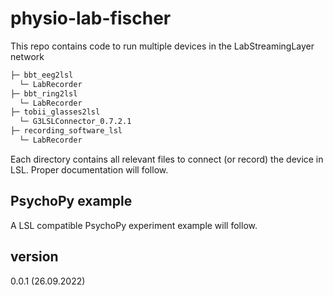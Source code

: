 # physio-lab-fischer
 This repo contains code to run multiple devices in the LabStreamingLayer network

```markdown
├─ bbt_eeg2lsl
  └─ LabRecorder
├─ bbt_ring2lsl
  └─ LabRecorder
├─ tobii_glasses2lsl
  └─ G3LSLConnector_0.7.2.1
├─ recording_software_lsl
  └─ LabRecorder
```

Each directory contains all relevant files to connect (or record) the device in LSL.
Proper documentation will follow.

## PsychoPy example
A LSL compatible PsychoPy experiment example will follow.

## version
0.0.1 (26.09.2022)